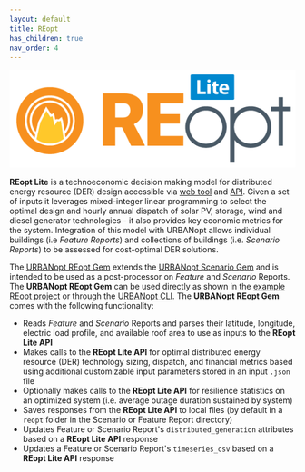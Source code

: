 ```yaml
---
layout: default
title: REopt
has_children: true
nav_order: 4
---
```


<div style="text-align:center"><img src="../doc_files/reopt-lite-logo.png" /></div>

**REopt Lite** is a technoeconomic decision making model for distributed energy resource (DER) design accessible via [web tool](https://reopt.nrel.gov/tool) and [API](https://developer.nrel.gov/docs/energy-optimization/reopt-v1/). Given a set of inputs it leverages mixed-integer linear programming to select the optimal design and hourly annual dispatch of solar PV, storage, wind and diesel generator technologies - it also provides key economic metrics for the system. Integration of this model with URBANopt allows individual buildings (i.e _Feature Reports_) and collections of buildings (i.e. _Scenario Reports_) to be assessed for cost-optimal DER solutions. 

The [URBANopt REopt Gem](https://github.com/urbanopt/urbanopt-reopt-gem) extends the [URBANopt Scenario Gem](https://github.com/urbanopt/urbanopt-scenario-gem) and is intended to be used as a post-processor on _Feature_ and _Scenario_ Reports. The **URBANopt REopt Gem** can be used directly as shown in the [example REopt project](https://github.com/urbanopt/urbanopt-example-reopt-project) or through the [URBANopt CLI](https://github.com/urbanopt/urbanopt-cli). The **URBANopt REopt Gem**  comes with the following functionality:

- Reads _Feature_ and _Scenario_ Reports and parses their latitude, longitude, electric load profile, and available roof area to use as inputs to the **REopt Lite API**
- Makes calls to the **REopt Lite API** for optimal distributed energy resource (DER) technology sizing, dispatch, and financial metrics based using additional customizable input parameters stored in an input `.json` file
- Optionally makes calls to the **REopt Lite API** for resilience statistics on an optimized system (i.e. average outage duration sustained by system)
- Saves responses from the **REopt Lite API** to local files (by default in a `reopt` folder in the Scenario or Feature Report directory)
- Updates Feature or Scenario Report's `distributed_generation` attributes based on a **REopt Lite API** response
- Updates a Feature or Scenario Report's `timeseries_csv` based on a **REopt Lite API** response

